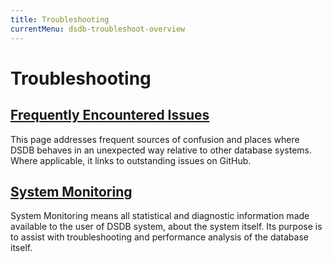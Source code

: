 ```yaml
---
title: Troubleshooting
currentMenu: dsdb-troubleshoot-overview
---
```


# Troubleshooting

## [Frequently Encountered Issues](/dsdb/v1.0/troubleshooting/frequently_encountered_issues/)

This page addresses frequent sources of confusion and places where DSDB behaves in an unexpected way relative to other database systems.
Where applicable, it links to outstanding issues on GitHub.

## [System Monitoring](/dsdb/v1.0/troubleshooting/system_monitoring/)

System Monitoring means all statistical and diagnostic information made available to the user of DSDB system, about the system itself.
Its purpose is to assist with troubleshooting and performance analysis of the database itself.
